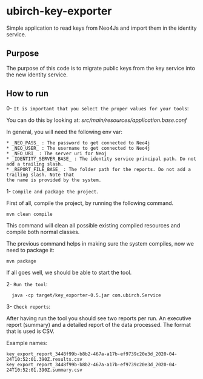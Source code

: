 # ubirch-key-exporter

Simple application to read keys from Neo4Js and import them in the identity service.

## Purpose
 
The purpose of this code is to migrate public keys from the key service into the new identity service.


## How to run

0- `It is important that you select the proper values for your tools`:

You can do this by looking at: *src/main/resources/application.base.conf*

In general, you will need the following env var:

```shell
* _NEO_PASS_ : The password to get connected to Neo4j
* _NEO_USER_ : The username to get connected to Neo4j
* _NEO_URI_ : The server uri for Neoj
* _IDENTITY_SERVER_BASE_ : The identity service principal path. Do not add a trailing slash.
* _REPORT_FILE_BASE_ : The folder path for the reports. Do not add a trailing slash. Note that 
the name is provided by the system.
```

1- `Compile and package the project`.

First of all, compile the project, by running the following command.

```shell
mvn clean compile
```

This command will clean all possible existing compiled  resources and compile both normal classes.

The previous command helps in making sure the system compiles, now we need to package it:

```shell
mvn package
```

If all goes well, we should be able to start the tool.

2- `Run the tool`:
    
```shell
  java -cp target/key_exporter-0.5.jar com.ubirch.Service 
```
3- `Check reports`:

After having run the tool you should see two reports per run. An executive report (summary) and a detailed report 
of the data processed. The format that is used is CSV.

Example names: 

```shell
key_export_report_3448f99b-b8b2-467a-a17b-ef9739c20e3d_2020-04-24T10:52:01.390Z.results.csv
key_export_report_3448f99b-b8b2-467a-a17b-ef9739c20e3d_2020-04-24T10:52:01.390Z.summary.csv
```
